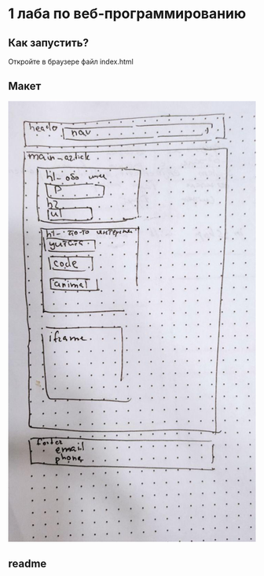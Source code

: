 # 1 лаба по веб-программированию

## Как запустить?
Откройте в браузере файл  index.html
## Макет
![макет](/макет.jpg)
## readme
